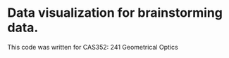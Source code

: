 # Data visualization for brainstorming data. 
This code was written for CAS352: 241 Geometrical Optics
